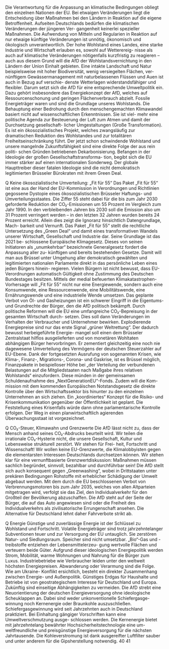 Die Verantwortung für die Anpassung an klimatische Bedingungen obliegt den einzelnen Nationen der EU. 
Bei etwaigen Veränderungen liegt die Entscheidung über Maßnahmen bei den Ländern in Reaktion auf die 
eigene Betroffenheit. Aufseiten Deutschlands bedürfen die klimatischen Veränderungen der jüngeren Ver-
gangenheit keinerlei spezieller Maßnahmen. Die Aufwendung von Mitteln und Regularien in Reaktion auf nur 
etwaige künftige Veränderungen ist unnötig, ökonomisch und ökologisch unverantwortlich.
Der hohe Wohlstand eines Landes, eine starke Industrie und Wirtschaft erlauben es, sowohl auf Wetterereig-
nisse als auch auf klimatische Veränderungen nötigenfalls kurzfristig zu reagieren – auch aus diesem Grund 
will die AfD der Wohlstandsvernichtung in den Ländern der Union Einhalt gebieten.
Eine intakte Landschaft und Natur beispielsweise mit hoher Biodiversität, wenig versiegelten Flächen, ver-
nünftigem Gewässermanagement mit naturbelassenen Flüssen und Auen ist auch in Bezug auf verschie-
denste Wetterlagen widerstandsfähiger und flexibler. Darum setzt sich die AfD für eine entsprechende 
Umweltpolitik ein. Dazu gehört insbesondere das Energiekonzept der AfD, welches auf Ressourcenschonung 
und geringen Flächenverbrauch abzielt.
Fossile Energieträger waren und sind die Grundlage unseres Wohlstands. Die Behauptung einer Bedrohung 
durch den menschengemachten Klimawandel basiert nicht auf wissenschaftlichen Erkenntnissen. Sie ist viel-
mehr eine politische Agenda zur Besteuerung der Luft zum Atmen und damit der Durchsetzung gesellschaft-
licher Umgestaltungen (Große Transformation). Es ist ein ökosozialistisches Projekt, welches zwangsläufig zur 
dramatischen Reduktion des Wohlstandes und zur totalitären Freiheitseinschränkung führt. Der jetzt schon 
schwindende Wohlstand und unsere mangelnde Zukunftsfähigkeit sind eine direkte Folge der aus rein politi-
schen Gründen betriebenen Dekarbonisierung. Befangen in der Ideologie der großen Gesellschaftstransforma-
tion, begibt sich die EU immer stärker auf einen internationalen Sonderweg. Der globale Haupttreiber dieser 
fatalen Ideologie sind die nicht demokratisch legitimierten Brüsseler Bürokraten mit ihrem Green Deal.
 
Q Keine ökosozialistische Umverteilung: „Fit für 55“
Das Paket „Fit für 55“ ist eine aus der Hand der EU-Kommission in Verordnungen und Richtlinien gegossene 
Dystopie eines ökosozialistischen Brüsseler Haftungs- und Umverteilungsstaates. Die Ziffer 55 steht dabei für 
die bis zum Jahr 2030 geforderte Reduktion der CO₂-Emissionen um 55 Prozent im Vergleich zum Jahr 1990. In 
den verbleibenden Jahren bis 2030 soll die Emission also um 31 Prozent verringert werden – in den letzten 32 
Jahren wurden bereits 24 Prozent erreicht. Allein dies zeigt die Ignoranz hinsichtlich Datengrundlage, Mach-
barkeit und Vernunft. Das Paket „Fit für 55“ stellt die rechtliche Untersetzung des „Green Deal“ und damit eines 
transformativen Wandels unserer Wirtschaft, Gesellschaft und Industrie dar. Seine Grundlage ist das 2021 be-
schlossene Europäische Klimagesetz. 
Dieses von seinen Initiatoren als „unumkehrbar“ bezeichnete Generalgesetz fordert die Anpassung aller zu-
künftigen und bereits bestehenden Gesetze. Damit will man aus Brüssel unter Umgehung aller demokratisch 
gewählten und legitimierten nationalen Parlamente direkt in das persönliche Leben eines jeden Bürgers hinein-
regieren. Vielen Bürgern ist nicht bewusst, dass EU-Verordnungen automatisch Gültigkeit ohne Zustimmung des 
Deutschen Bundestages besitzen. Mittels der medial befeuerten Klimakatastrophen-Vorhersage will „Fit für 55“ 
nicht nur eine Energiewende, sondern auch eine Konsumwende, eine Ressourcenwende, eine Mobilitätswende, 
eine Ernährungswende und eine industrielle Wende umsetzen. Das geplante Verbot von Öl- und Gasheizungen 
ist ein schwerer Eingriff in die Eigentums- und Grundrechte der Bürger, den die AfD politisch bekämpft.
Durch politische Reformen will die EU eine umfangreiche CO₂-Bepreisung in der gesamten Wirtschaft durch-
setzen. Dies soll dann Veränderungen im Verhalten der Verbraucher und Unternehmer bewirken. Explodierende 
Energiepreise sind nur das erste Signal „grüner Weltrettung“. Der dadurch bewusst herbeigeführte Energie-
mangel soll einen dem Brüsseler Zentralstaat hilflos ausgelieferten und von monetären Wohltaten abhängigen 
Bürger hervorbringen. Er zementiert gleichzeitig eine noch nie dagewesene Umverteilung des Vermögens der 
deutschen Steuerzahler auf EU-Ebene. Dank der fortgesetzten Ausrufung von sogenannten Krisen, wie Klima-, 
Finanz-, Migrations-, Corona- und Gaskrise, ist es Brüssel möglich, Finanzpakete in beispielloser Höhe bei „der 
Verteilung der verbundenen Belastungen auf die Mitgliedstaaten nach Maßgabe ihres relativen Wohlstands“ 
einzufordern. 
Diese münden in der gemeinsamen Schuldenaufnahme des „NextGenerationEU“-Fonds. Zudem will die Kom-
mission mit dem kommenden Europäischen Notstandsgesetz die direkte Kontrolle über den Wirtschaftssektor 
bis hinunter zu den einzelnen Unternehmen an sich ziehen. Ein „koordiniertes“ Konzept für die Risiko- und 
Krisenkommunikation gegenüber der Öffentlichkeit ist geplant. Die Feststellung eines Krisenfalls würde dann 
ohne parlamentarische Kontrolle erfolgen. Der Weg in einen planwirtschaftlich agierenden Überwachungsstaat 
ist vorgezeichnet.
 
Q CO₂-Steuer, Klimawahn und Grenzwerte
Die AfD lässt nicht zu, dass der Mensch anhand seines CO₂-Abdrucks beurteilt wird. Wir teilen die irrationale 
CO₂-Hysterie nicht, die unsere Gesellschaft, Kultur und Lebensweise strukturell zerstört. Wir stehen für Frei-
heit, Fortschritt und Wissenschaft!
Wir wollen keine EU-Grenzwerte, die Klimalobbyisten gegen die elementarsten Interessen Deutschlands 
durchsetzen können. Wir stehen klar für eine vernunftbasierte Grenzwertdiskussion: Maßnahmen müssen 
sachlich begründet, sinnvoll, bezahlbar und durchführbar sein! Die AfD stellt sich auch konsequent gegen 
„Greenwashing“, wobei in Drittstaaten unter prekären Bedingungen Rohstoffe mit erheblicher Schädigung 
der Umwelt abgebaut werden. 
Mit dem durch die EU beschlossenen Verbot von Verbrennungsmotoren bis zum Jahr 2035, welches von allen 
Altparteien mitgetragen wird, verfolgt sie das Ziel, den Individualverkehr für den Großteil der Bevölkerung 
abzuschaffen. Die AfD steht auf der Seite der Bürger, die auf das Auto angewiesen sind oder die Freiheit des 
Individualverkehrs als zivilisatorische Errungenschaft ansehen. Die Alternative für Deutschland lehnt daher 
Fahrverbote strikt ab.
 
Q Energie
Günstige und zuverlässige Energie ist der Schlüssel zu Wohlstand und Fortschritt. Volatile Energieträger sind 
trotz jahrzehntelanger Subventionen teuer und zur Versorgung der EU untauglich. Sie zerstören Natur- und 
Siedlungsraum. Speicher sind nicht umsetzbar. „Bio“-Gas und -treibstoffe entziehen der Lebensmittelerzeu-
gung wertvolle Flächen und verteuern beide Güter. Aufgrund dieser ideologischen Energiepolitik werden Strom, 
Mobilität, warme Wohnungen und Nahrung für die Bürger zum Luxus. Industriebetriebe wie Verbraucher leiden 
unter den weltweit höchsten Energiepreisen. Abwanderung oder Verarmung sind die Folge. Wie am Ukraine-
Konflikt ersichtlich, besteht ein direkter Zusammenhang zwischen Energie- und Außenpolitik. 
Günstiges Erdgas für Haushalte und Betriebe ist von geostrategischem Interesse für Deutschland und Europa. 
Zukünftig sind einseitige Abhängigkeiten zu vermeiden. Die AfD strebt eine Neuorientierung der deutschen 
Energieversorgung ohne ideologische Scheuklappen an. Dabei sind weder unkonventionelle Schiefergasge-
winnung noch Kernenergie oder Braunkohle auszuschließen. Schiefergasgewinnung wird seit Jahrzehnten 
auch in Deutschland praktiziert. Bei Einhaltung gängiger Vorschriften kann eine Umweltverschmutzung ausge-
schlossen werden. Die Kernenergie bietet mit jahrzehntelang bewährter Hochsicherheitstechnologie eine um-
weltfreundliche und preisgünstige Energieversorgung für die nächsten Jahrtausende. Die Kohleverstromung ist 
dank ausgereifter Luftfilter sauber und unter anderem für die Gipsherstellung notwendig.
40
41
